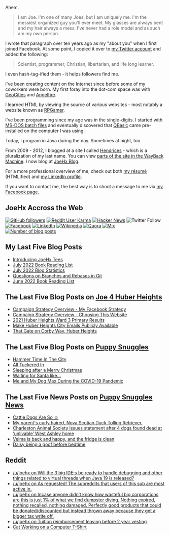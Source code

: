 Ahem.

> I am Joe. I'm one of many Joes, but I am uniquely me. I'm the messiest organized guy you'll ever meet. My glasses are always bent and my hair always a mess. I've never had a role model and as such am my own person.

I wrote that paragraph over ten years ago as my "about you" when I first joined Facebook. At some point, I copied it over to [my Twitter account](https://twitter.com/JoeHxBlog) and added the following:

> Scientist, programmer, Christian, libertarian, and life long learner.

I even hash-tag-ified them - it helps followers find me.

I've been creating content on the Internet since before some of my coworkers were born. My first foray into the dot-com space was with [GeoCities](https://en.wikipedia.org/wiki/Yahoo!_GeoCities) and [Angelfire](https://en.wikipedia.org/wiki/Angelfire).

I learned HTML by viewing the source of various websites - most notably a website known as [RPGamer](https://rpgamer.com/).

I've been programming since my age was in the single-digits. I started with [MS-DOS batch files](https://en.wikipedia.org/wiki/Batch_file) and eventually discovered that [QBasic](https://en.wikipedia.org/wiki/QBasic) came pre-installed on the computer I was using.

Today, I program in Java during the day. Sometimes at night, too.

From 2009 - 2012, I blogged at a site I called [Hendrices](https://www.facebook.com/Hendricescom/) - which is a pluralization of my last name. You can view [parts of the site in the WayBack Machine](https://web.archive.org/web/20090731115109/http://www.hendrices.com/). I now blog at [JoeHx Blog](https://www.joehxblog.com/).

For a more professional overview of me, check out both [my r&eacute;sum&eacute;](https://www.joehxblog.com/resume/) (HTMLified) and [my LinkedIn profile](https://www.linkedin.com/in/joehx/).

If you want to contact me, the best way is to shoot a message to me via [my Facebook page](https://www.facebook.com/JoeHxBlog/).

## JoeHx Accross the Web

[![GitHub followers](https://img.shields.io/github/followers/hendrixjoseph?label=GitHub&style=for-the-badge&logo=github)](https://github.com/hendrixjoseph)
[![Reddit User Karma](https://img.shields.io/reddit/user-karma/combined/joehx?label=Reddit&style=for-the-badge&logo=reddit)](https://www.reddit.com/user/joehx/)
[![Hacker News](https://img.shields.io/badge/dynamic/json?label=hacker+news&query=%24.karma&url=https%3A%2F%2Fhacker-news.firebaseio.com%2Fv0%2Fuser%2Fjoehx2.json&color=ff6600&style=for-the-badge&logo=y-combinator)](https://news.ycombinator.com/user?id=joehx2)
![Twitter Follow](https://img.shields.io/twitter/follow/JoeHxBlog?label=Twitter&style=for-the-badge&logo=twitter&color=1da1f2)
[![Facebook](https://img.shields.io/static/v1?label=FACEBOOK&message=137%20LIKES&color=3b5998&style=for-the-badge&logo=facebook)](https://www.facebook.com/JoeHxBlog)
[![LinkedIn](https://img.shields.io/static/v1?label=linkedin&message=193%20connections&color=2867b2&style=for-the-badge&logo=linkedin)](https://www.linkedin.com/in/joehx)
[![Wikipedia](https://img.shields.io/badge/dynamic/xml?label=wikipedia&query=%2F%2F%2A%5B%40id%3D%22general-stats%22%5D%2Fdiv%2Fdiv%2Fdiv%5B1%5D%2Ftable%2Ftbody%2Ftr%5B11%5D%2Ftd%5B2%5D%2Fstrong&suffix=%20edits&url=https%3A%2F%2Fxtools.wmflabs.org%2Fec%2Fen.wikipedia.org%2FHendrixjoseph&style=for-the-badge&logo=wikipedia&color=9f9f9f)](https://en.wikipedia.org/wiki/User:Hendrixjoseph)
[![Quora](https://img.shields.io/static/v1?label=quora&message=110%20followers&color=b92b27&style=for-the-badge&logo=quora&logoColor=b92b27)](https://www.quora.com/profile/Joseph-Hendrix)
[![Mix](https://img.shields.io/static/v1?label=mix&message=14k%20followers&color=ff8126&style=for-the-badge&logo=mix&logoColor=ff8126)](https://mix.com/joehx)
[![Number of blog posts](https://img.shields.io/endpoint?style=for-the-badge&url=https%3A%2F%2Fwww.joehxblog.com%2Fdata%2Fnumposts.json)](https://www.joehxblog.com/)

## My Last Five Blog Posts

<!-- JOEHXBLOG:START -->
- [Introducing JoeHx Tees](https://www.joehxblog.com/introducing-joehx-tees/)
- [July 2022 Book Reading List](https://www.joehxblog.com/july-2022-book-reading-list/)
- [July 2022 Blog Statistics](https://www.joehxblog.com/july-2022-blog-statistics/)
- [Questions on Branches and Rebases in Git](https://www.joehxblog.com/questions-on-branches-and-rebases-in-git/)
- [June 2022 Book Reading List](https://www.joehxblog.com/june-2022-book-reading-list/)
<!-- JOEHXBLOG:END -->

## The Last Five Blog Posts on [Joe 4 Huber Heights](https://www.joe4huberheights.com/)

<!-- JOE4HUBERHEIGHTS:START -->
- [Campaign Strategy Overview - My Facebook Strategy](https://www.joe4huberheights.com/my-facebook-strategy/)
- [Campaign Strategy Overview - Choosing This Website](https://www.joe4huberheights.com/choosing-this-website/)
- [2021 Huber Heights Ward 3 Primary Results](https://www.joe4huberheights.com/2021-huber-heights-primary-results/)
- [Make Huber Heights City Emails Publicly Available](https://www.joe4huberheights.com/make-huber-heights-city-emails-publicly-available/)
- [That Gate on Corby Way, Huber Heights](https://www.joe4huberheights.com/that-gate-on-corby-way/)
<!-- JOE4HUBERHEIGHTS:END -->

## The Last Five Blog Posts on [Puppy Snuggles](https://www.puppy-snuggles.com/)

<!-- PUPPY-SNUGGLES:START -->
- [Hammer Time In The City](https://www.puppy-snuggles.com/blog/hammer-time-in-the-city/)
- [All Tuckered In](https://www.puppy-snuggles.com/blog/all-tuckered-in/)
- [Sleeping after a Merry Christmas](https://www.puppy-snuggles.com/blog/sleeping-after-a-merry-christmas/)
- [Waiting for Santa like...](https://www.puppy-snuggles.com/blog/waiting-for-santa-like/)
- [Me and My Dog Max During the COVID-19 Pandemic](https://www.puppy-snuggles.com/blog/me-and-my-dog-max-during-the-covid-19-pandemic/)
<!-- PUPPY-SNUGGLES:END -->

## The Last Five News Posts on [Puppy Snuggles News](https://news.puppy-snuggles.com/)

<!-- PUPPY-SNUGGLES-NEWS:START -->
- [Cattle Dogs Are So ☺️](https://news.puppy-snuggles.com/19573363/cattle-dogs-are-so)
- [My parent&#39;s curly haired, Nova Scotian Duck Tolling Retriever.](https://news.puppy-snuggles.com/11420317/my-parents-curly-haired-nova-scotian-duck-tolling-retriever)
- [Charleston Animal Society issues statement after 4 dogs found dead at ‘unlivable’ West Ashley home](https://news.puppy-snuggles.com/19566256/charleston-animal-society-issues-statement-after-4-dogs-found-dead-at-unlivable-west-ashley-home)
- [Velma is back and happy. and the fridge is clean](https://news.puppy-snuggles.com/19668335/velma-is-back-and-happy-and-the-fridge-is-clean)
- [Daisy being a goof before bedtime](https://news.puppy-snuggles.com/11236682/daisy-being-a-goof-before-bedtime)
<!-- PUPPY-SNUGGLES-NEWS:END -->

## Reddit

<!-- REDDIT:START -->
- [/u/joehx on Will the 3 big IDE:s be ready to handle debugging and other things related to virtual threads when Java 19 is released?](https://www.reddit.com/r/java/comments/wmkr1z/will_the_3_big_ides_be_ready_to_handle_debugging/ijzpkmn/)
- [/u/joehx on As requested! The subreddits that users of this sub are most active in.](https://www.reddit.com/r/Frugal/comments/wl7cdg/as_requested_the_subreddits_that_users_of_this/ijupmtt/)
- [/u/joehx on Incase anyone didn’t know how wasteful big corporations are this is just 1% of what we find dumpster diving. Nothing expired, nothing recalled, nothing damaged. Perfectly good products that could be donated/discounted but instead thrown away because they get a bigger tax write off.](https://www.reddit.com/r/ZeroWaste/comments/wje1ga/incase_anyone_didnt_know_how_wasteful_big/iji7x10/)
- [/u/joehx on Tuition reimbursement leaving before 2 year vesting](https://www.reddit.com/r/NorthropGrumman/comments/welhw9/tuition_reimbursement_leaving_before_2_year/iiouug8/)
- [Cat Working on a Computer T-Shirt](https://www.reddit.com/r/u_joehx/comments/w3vo2b/cat_working_on_a_computer_tshirt/)
<!-- REDDIT:END -->
